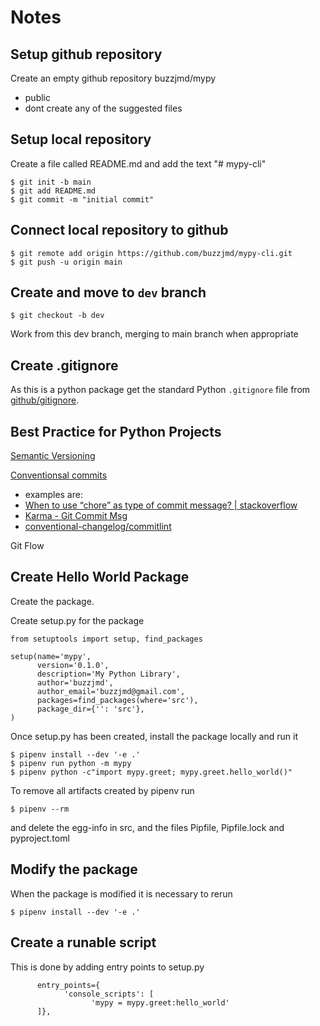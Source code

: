 # Notes

## Setup github repository

Create an empty github repository buzzjmd/mypy
* public
* dont create any of the suggested files


## Setup local repository

Create a file called README.md and add the text "# mypy-cli"

```
$ git init -b main
$ git add README.md
$ git commit -m "initial commit"
```


## Connect local repository to github

```
$ git remote add origin https://github.com/buzzjmd/mypy-cli.git
$ git push -u origin main
```


## Create and move to `dev` branch

```
$ git checkout -b dev
```
Work from this dev branch, merging to main branch when appropriate


## Create .gitignore

As this is a python package get the standard Python `.gitignore` file from [github/gitignore](https://github.com/github/gitignore/blob/master/Python.gitignore).


## Best Practice for Python Projects

[Semantic Versioning](https://semver.org/)

[Conventionsal commits](https://www.conventionalcommits.org/)
* examples are:
* [When to use “chore” as type of commit message? | stackoverflow](https://stackoverflow.com/questions/26944762/when-to-use-chore-as-type-of-commit-message)
* [Karma - Git Commit Msg](http://karma-runner.github.io/0.10/dev/git-commit-msg.html)
* [conventional-changelog/commitlint](https://github.com/conventional-changelog/commitlint)

Git Flow


## Create Hello World Package

Create the package.

Create setup.py for the package
```
from setuptools import setup, find_packages

setup(name='mypy',
      version='0.1.0',
      description='My Python Library',
      author='buzzjmd',
      author_email='buzzjmd@gmail.com',
      packages=find_packages(where='src'),
      package_dir={'': 'src'},  
)
```

Once setup.py has been created, install the package locally and run it
```
$ pipenv install --dev '-e .'
$ pipenv run python -m mypy
$ pipenv python -c"import mypy.greet; mypy.greet.hello_world()"
```

To remove all artifacts created by pipenv run
```
$ pipenv --rm
```
and delete the egg-info in src, and the files Pipfile, Pipfile.lock and pyproject.toml


## Modify the package

When the package is modified it is necessary to rerun
```
$ pipenv install --dev '-e .'
```


## Create a runable script

This is done by adding entry points to setup.py
```
      entry_points={
            'console_scripts': [
                  'mypy = mypy.greet:hello_world'
      ]},
``` 

